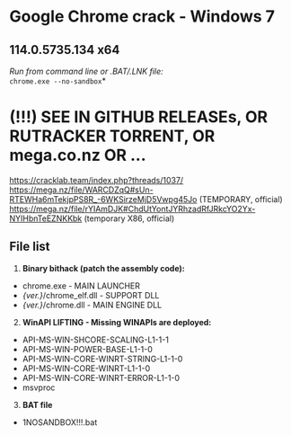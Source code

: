 # Google Chrome crack - Windows 7  
## 114.0.5735.134 x64  
*Run from command line or .BAT/.LNK file:*  
`chrome.exe --no-sandbox`*  

# (!!!) SEE IN GITHUB RELEASEs, OR RUTRACKER TORRENT, OR mega.co.nz OR ...
https://cracklab.team/index.php?threads/1037/  
https://mega.nz/file/WARCDZqQ#sUn-RTEWHa6mTekjpPS8R_-6WKSirzeMjD5Vwpg45Jo (TEMPORARY, official)  
https://mega.nz/file/rYIAmDJK#ChdUtYontJYRhzadRfJRkcYO2Yx-NYIHbnTeEZNKKbk (temporary X86, official)  


## File list
1) **Binary bithack (patch the assembly code):**  
* chrome.exe - MAIN LAUNCHER  
* *{ver.}*/chrome_elf.dll - SUPPORT DLL   
* *{ver.}*/chrome.dll - MAIN ENGINE DLL  

2) **WinAPI LIFTING - Missing WINAPIs are deployed:**  
* API-MS-WIN-SHCORE-SCALING-L1-1-1  
* API-MS-WIN-POWER-BASE-L1-1-0  
* API-MS-WIN-CORE-WINRT-STRING-L1-1-0  
* API-MS-WIN-CORE-WINRT-L1-1-0  
* API-MS-WIN-CORE-WINRT-ERROR-L1-1-0  
* msvproc  

3) **BAT file**  
* 1NOSANDBOX!!!.bat  
